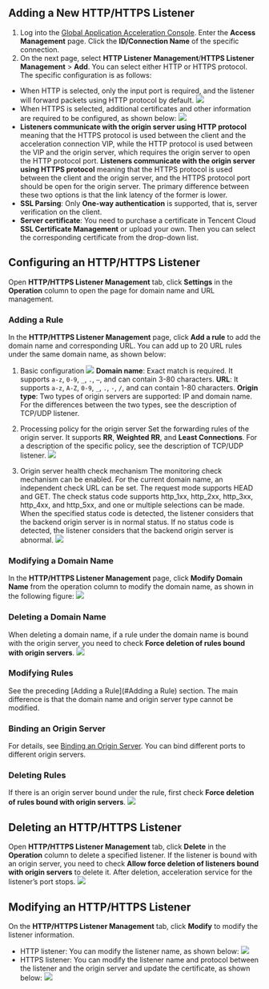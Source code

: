 ## Adding a New HTTP/HTTPS Listener
1. Log into the [Global Application Acceleration Console](https://console.cloud.tencent.com/gaap). Enter the **Access Management** page. Click the **ID/Connection Name** of the specific connection.
2. On the next page, select **HTTP Listener Management**/**HTTPS Listener Management** > **Add**. You can select either HTTP or HTTPS protocol. The specific configuration is as follows:
 - When HTTP is selected, only the input port is required, and the listener will forward packets using HTTP protocol by default.
 ![](https://main.qcloudimg.com/raw/0096d45b44fbd916012317a49a97a884.png)
 - When HTTPS is selected, additional certificates and other information are required to be configured, as shown below:
![](https://main.qcloudimg.com/raw/8f40bcafae8eb3e26ae4f9710f3748c7.png)
 - **Listeners communicate with the origin server using HTTP protocol** meaning that the HTTPS protocol is used between the client and the acceleration connection VIP, while the HTTP protocol is used between the VIP and the origin server, which requires the origin server to open the HTTP protocol port. **Listeners communicate with the origin server using HTTPS protocol** meaning that the HTTPS protocol is used between the client and the origin server, and the HTTPS protocol port should be open for the origin server. The primary difference between these two options is that the link latency of the former is lower.
 - **SSL Parsing**: Only **One-way authentication** is supported, that is, server verification on the client.
 - **Server certificate**: You need to purchase a certificate in Tencent Cloud **SSL Certificate Management** or upload your own. Then you can select the corresponding certificate from the drop-down list.

## Configuring an HTTP/HTTPS Listener
Open **HTTP/HTTPS Listener Management** tab, click **Settings** in the **Operation** column to open the page for domain name and URL management.
<span id ="Adding a Rule">
### Adding a Rule</span>
In the **HTTP/HTTPS Listener Management** page, click **Add a rule** to add the domain name and corresponding URL. You can add up to 20 URL rules under the same domain name, as shown below:
1. Basic configuration
![](https://main.qcloudimg.com/raw/fcf56bdf702b67b81990cc4dedd89f0d.png)
**Domain name**: Exact match is required. It supports `a-z`, `0-9`, `_`, `.`, `–`, and can contain 3-80 characters. 
**URL**: It supports `a-z`, `A-Z`, `0-9`, `_`, `.`, `-`, `/`, and can contain 1-80 characters.
**Origin type**: Two types of origin servers are supported: IP and domain name. For the differences between the two types, see the description of TCP/UDP listener.

2. Processing policy for the origin server
Set the forwarding rules of the origin server. It supports **RR**, **Weighted RR**, and **Least Connections**. For a description of the specific policy, see the description of TCP/UDP listener.
![](https://main.qcloudimg.com/raw/bb6f7d4cf05d2fb6e623c5ed28904dbc.png)
3. Origin server health check mechanism
The monitoring check mechanism can be enabled. For the current domain name, an independent check URL can be set. The request mode supports HEAD and GET. The check status code supports http_1xx, http_2xx, http_3xx, http_4xx, and http_5xx, and one or multiple selections can be made. When the specified status code is detected, the listener considers that the backend origin server is in normal status. If no status code is detected, the listener considers that the backend origin server is abnormal.
![](https://main.qcloudimg.com/raw/20d08ec6efd43a94734b6a408afc2d10.png)

### Modifying a Domain Name
In the **HTTP/HTTPS Listener Management** page, click **Modify Domain Name** from the operation column to modify the domain name, as shown in the following figure:
![](https://main.qcloudimg.com/raw/c61efa495d61009bc93ebff1a8891de5.png)

### Deleting a Domain Name
When deleting a domain name, if a rule under the domain name is bound with the origin server, you need to check **Force deletion of rules bound with origin servers**.
![](https://main.qcloudimg.com/raw/3a7a088320acb13f1c822b1ec34c9ba1.png)

### Modifying Rules
See the preceding [Adding a Rule](#Adding a Rule) section. The main difference is that the domain name and origin server type cannot be modified.

### Binding an Origin Server
For details, see [Binding an Origin Server](https://intl.cloud.tencent.com/document/product/608/17849#.E7.AC.AC.E5.9B.9B.E6.AD.A5.EF.BC.9A.E7.BB.91.E5.AE.9A.E6.BA.90.E7.AB.99). You can bind different ports to different origin servers.

### Deleting Rules
If there is an origin server bound under the rule, first check **Force deletion of rules bound with origin servers**.
![](https://main.qcloudimg.com/raw/2fd560217ca2f53847033d501eb90e1a.png)

## Deleting an HTTP/HTTPS Listener
Open **HTTP/HTTPS Listener Management** tab, click **Delete** in the **Operation** column to delete a specified listener. If the listener is bound with an origin server, you need to check **Allow force deletion of listeners bound with origin servers** to delete it. After deletion, acceleration service for the listener’s port stops.
![](https://main.qcloudimg.com/raw/5df2bff2fb4f07ce2631824792429147.png)

## Modifying an HTTP/HTTPS Listener
On the **HTTP/HTTPS Listener Management** tab, click **Modify** to modify the listener information.
- HTTP listener: You can modify the listener name, as shown below:
![](https://main.qcloudimg.com/raw/d5b29fcb1b890469d1e023402d90675e.png)
- HTTPS listener: You can modify the listener name and protocol between the listener and the origin server and update the certificate, as shown below:
![](https://main.qcloudimg.com/raw/f6e95b55679a53cc66ce2f7a8e5d9bd3.png)
